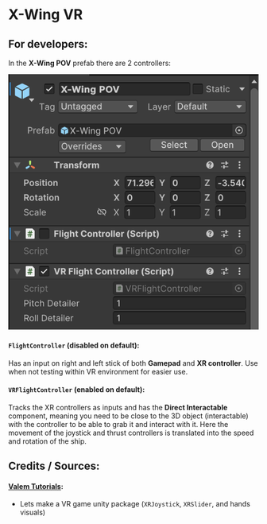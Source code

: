 # X-Wing VR

## For developers:

In the **X-Wing POV** prefab there are 2 controllers:

![X-Wing POV prefab components](images/image.png)

#### `FlightController` (disabled on default):

Has an input on right and left stick of both **Gamepad** and **XR controller**. Use when not testing within VR environment for easier use.

#### `VRFlightController` (enabled on default):

Tracks the XR controllers as inputs and has the **Direct Interactable** component, meaning you need to be close to the 3D object (interactable) with the controller to be able to grab it and interact with it. Here the movement of the joystick and thrust controllers is translated into the speed and rotation of the ship. 

## Credits / Sources:

#### [Valem Tutorials](https://www.youtube.com/@ValemTutorials):

- Lets make a VR game unity package (`XRJoystick`, `XRSlider`, and hands visuals)

